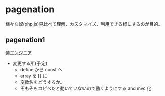 # pagenation

様々な奴(php,js)見比べて理解、カスタマイズ、利用できる様にするのが目的。

## pagenation1

[侍エンジニア](https://www.sejuku.net/blog/70234)

- 変更する所(予定)
  - define から const へ
  - array を [] に
  - 変数名をどうするか。
  - そもそもコピペだと動いていないので動くようにする and mvc 化
